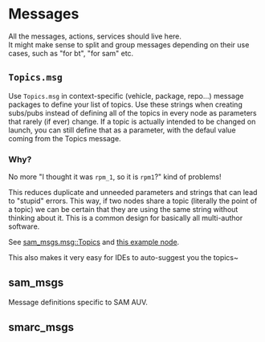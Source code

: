 # Messages

All the messages, actions, services should live here.  
It might make sense to split and group messages depending on their use cases, such as "for bt", "for sam" etc.


## `Topics.msg`
Use `Topics.msg` in context-specific (vehicle, package, repo...) message packages to define your list of topics.
Use these strings when creating subs/pubs instead of defining all of the topics in every node as parameters that rarely (if ever) change.
If a topic is actually intended to be changed on launch, you can still define that as a parameter, with the defaul value coming from the Topics message.


### Why?
No more "I thought it was `rpm_1`, so it is `rpm1`?" kind of problems!

This reduces duplicate and unneeded parameters and strings that can lead to "stupid" errors. 
This way, if two nodes share a topic (literally the point of a topic) we can be certain that they are using the same string without thinking about it.
This is a common design for basically all multi-author software.

See [sam_msgs.msg::Topics](./sam_msgs/msg/Topics.msg) and [this example node](../examples/ros2_python_examples/ros2_python_examples/sam_view.py).

This also makes it very easy for IDEs to auto-suggest you the topics~



## sam_msgs
Message definitions specific to SAM AUV.


## smarc_msgs